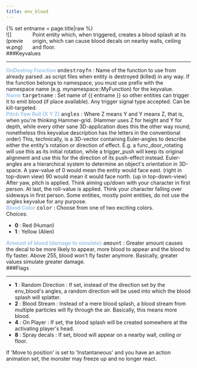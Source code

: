 ```yaml
---
title: env_blood
---
```

<div>{% set entname = page.title|raw %}</div>
<div class="container previewimg">
<div class="columns">
<div class="imagepadding column col-auto" markdown="1">![](preview.png)</div>
<div class="column entityentry" markdown="1">Point entity which, when triggered, creates a blood splash at its origin, which can cause blood decals on nearby walls, ceiling and floor.</div>
</div>
</div>
###Keyvalues
<hr>
<div class="entityentry" markdown="1">
<span style="color:#9fc5e8;"><b>OnDestroy Function</b></span> <kbd  class="tooltip" data-tooltip="string">ondestroyfn</kbd> :
Name of the function to use from already parsed .as script files when entity is destroyed (killed) in any way. If the function belongs to namespace, you must use prefix with the namespace name (e.g. mynamespace::MyFunction) for the keyvalue.
</div>
<div class="entityentry" markdown="1">
<span style="color:#9fc5e8;"><b>Name</b></span> <kbd  class="tooltip" data-tooltip="target_source">targetname</kbd> :
Set name of {{ entname }} so other entities can trigger it to emit blood (if place available). Any trigger signal type accepted. Can be kill-targeted.
</div>
<div class="entityentry" markdown="1">
<span style="color:#9fc5e8;"><b>Pitch Yaw Roll (X Y Z)</b></span> <kbd  class="tooltip" data-tooltip="string">angles</kbd> :
Where Z means Y and Y means Z, that is, when you're thinking Hammer-grid. (Hammer uses Z for height and Y for depth, while every other sane 3D-application does this the other way round; nonetheless this keyvalue description has the letters in the conventional order) This, technically, is a 3D-vector containing Euler-angles to describe either the entity's rotation or direction of effect. E.g. a func_door_rotating will use this as its initial rotation, while a trigger_push will keep its original alignment and use this for the direction of its push-effect instead. Euler-angles are a hierarchical system to determine an object's orientation in 3D-space. A yaw-value of 0 would mean the entity would face east. (right in top-down view) 90 would mean it would face north. (up in top-down-view) After yaw, pitch is applied. Think aiming up/down with your character in first person. At last, the roll-value is applied. Think your character falling over sideways in first person. Some entities, mostly point entities, do not use the angles keyvalue for any purpose.
</div>
<div class="entityentry" markdown="1">
<span style="color:#9fc5e8;"><b>Blood Color</b></span> <kbd  class="tooltip" data-tooltip="choices">color</kbd> :
Choose from one of two exciting colors.
<div class="accordion">
<input type="checkbox" id="accordion-1" name="accordion-checkbox" hidden>
<label class="accordion-header" for="accordion-1">
<i class="icon icon-arrow-right mr-1"></i>
Choices:
</label>
<div class="accordion-body">
<ul>
<li><b>0 </b> : Red (Human)</li>
<li><b>1 </b> : Yellow (Alien)</li>
</ul>
</div>
</div>
</div>
<div class="entityentry" markdown="1">
<span style="color:#9fc5e8;"><b>Amount of blood (damage to simulate)</b></span> <kbd  class="tooltip" data-tooltip="string">amount</kbd> :
Greater amount causes the decal to be more likely to appear, more blood to appear and the blood to fly faster. Above 255, blood won't fly faster anymore. Basically, greater values simulate greater damage.
</div>
###Flags
<hr>
<div class="entityflags">
<ul>
<li class="imagepadding" markdown="1"><b>1</b> : Random Direction : If set, instead of the direction set by the env_blood's angles, a random direction will be used into which the blood splash will splatter.</li>
<li class="imagepadding" markdown="1"><b>2</b> : Blood Stream : Instead of a mere blood splash, a blood stream from multiple particles will fly through the air. Basically, this means more blood.</li>
<li class="imagepadding" markdown="1"><b>4</b> : On Player : If set, the blood splash will be created somewhere at the activating player's head.</li>
<li class="imagepadding" markdown="1"><b>8</b> : Spray decals : If set, blood will appear on a nearby wall, ceiling or floor.</li>
</ul>
</div>
<div class="notices blue">If 'Move to position' is set to 'Instantaneous' and you have an action animation set, the monster may freeze up and no longer react.</div>
